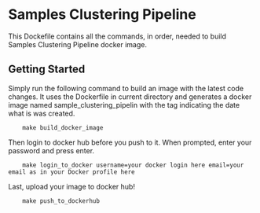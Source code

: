 # Samples Clustering Pipeline
This Dockefile contains all the commands, in order, needed to build Samples Clustering Pipeline docker image.

## Getting Started
Simply run the following command to build an image with the latest code changes. It uses the Dockerfile in current directory 
and generates a docker image named sample_clustering_pipelin with the tag indicating the date what is was created.
```
    make build_docker_image
```
Then login to docker hub before you push to it. When prompted, enter your password and press enter.
```
    make login_to_docker username=your docker login here email=your email as in your Docker profile here
```
Last, upload your image to docker hub!
```
    make push_to_dockerhub
```

